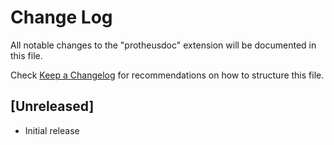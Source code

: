 # Change Log

All notable changes to the "protheusdoc" extension will be documented in this file.

Check [Keep a Changelog](http://keepachangelog.com/) for recommendations on how to structure this file.

## [Unreleased]

- Initial release